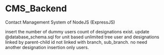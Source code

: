 # CMS_Backend
Contact Management System of NodeJS (ExpressJS)


insert the number of dummy users count of designations exist.  update @database_schema.sql for unit based unlimited tree user and designations linked by parent-child id not linked with branch, sub_branch. no need another designation insertion only users.